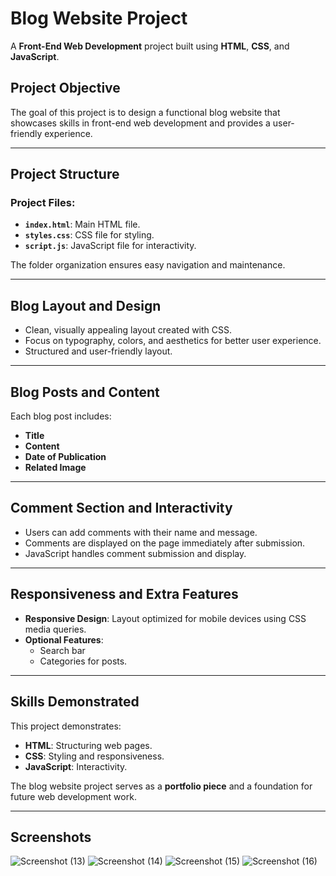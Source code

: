 
# Blog Website Project

A **Front-End Web Development** project built using **HTML**, **CSS**, and **JavaScript**.

## Project Objective

The goal of this project is to design a functional blog website that showcases skills in front-end web development and provides a user-friendly experience.

---

## Project Structure

### Project Files:
- **`index.html`**: Main HTML file.
- **`styles.css`**: CSS file for styling.
- **`script.js`**: JavaScript file for interactivity.

The folder organization ensures easy navigation and maintenance.

---

## Blog Layout and Design

- Clean, visually appealing layout created with CSS.
- Focus on typography, colors, and aesthetics for better user experience.
- Structured and user-friendly layout.

---

## Blog Posts and Content

Each blog post includes:
- **Title**
- **Content**
- **Date of Publication**
- **Related Image**


---

## Comment Section and Interactivity

- Users can add comments with their name and message.
- Comments are displayed on the page immediately after submission.
- JavaScript handles comment submission and display.

---

## Responsiveness and Extra Features

- **Responsive Design**: Layout optimized for mobile devices using CSS media queries.
- **Optional Features**: 
  - Search bar
  - Categories for posts.

---


## Skills Demonstrated

This project demonstrates:
- **HTML**: Structuring web pages.
- **CSS**: Styling and responsiveness.
- **JavaScript**: Interactivity.

The blog website project serves as a **portfolio piece** and a foundation for future web development work.

---

## Screenshots
![Screenshot (13)](https://github.com/user-attachments/assets/0b45e5d1-2c7d-4065-81b4-d19405da0d1b)
![Screenshot (14)](https://github.com/user-attachments/assets/622d4b55-eaa6-4727-9a7f-ddcd0581383f)
![Screenshot (15)](https://github.com/user-attachments/assets/ff316430-cd21-43b8-8ab4-957e613c7cb8)
![Screenshot (16)](https://github.com/user-attachments/assets/30a9ba01-09ff-450d-b6e5-646bb6e12384)



